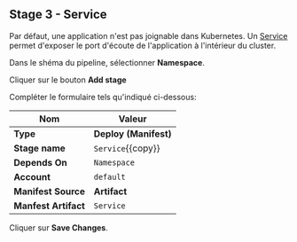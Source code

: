 ## Stage 3 - Service

Par défaut, une application n'est pas joignable dans Kubernetes.
Un [Service](https://kubernetes.io/docs/concepts/services-networking/service/) permet d'exposer le port d'écoute de l'application à l'intérieur du cluster.

Dans le shéma du pipeline, sélectionner **Namespace**.

Cliquer sur le bouton **Add stage**

Compléter le formulaire tels qu'indiqué ci-dessous:

Nom | Valeur
--- | -----
**Type** | **Deploy (Manifest)**
**Stage name** | `Service`{{copy}}
**Depends On** | `Namespace`
**Account** | `default`
**Manifest Source** | **Artifact**
**Manfest Artifact** | `Service`

Cliquer sur **Save Changes**.
